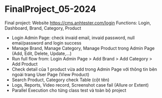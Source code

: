 # FinalProject_05-2024
Final project: Website https://cms.anhtester.com/login
Functions: Login, Dashboard, Brand, Category, Product
- Login Admin Page: check invaid email, invaid password, null emai/password and login success
- Manage Brand, Manage Category, Manage Product trong Admin Page (Add, Edit, Delete, Update,...)
- Run full flow from: Login Admin Page > Add Brand > Add Category > Add Product
- Check detail của 1 product vừa add trong Admin Page với thông tin bên ngoài trang User Page (View Product)
- Search Product, Category check Table (cột tên)
- Logs, Reports, Video record, Screenshot case fail (Allure or Extent)
- Parallel Execution cho từng class test và toàn bộ project

